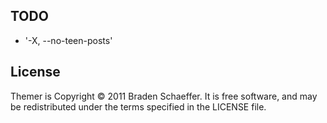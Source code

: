 ## TODO

* '-X, --no-teen-posts'

## License

Themer is Copyright © 2011 Braden Schaeffer. It is free software, and may be redistributed under the terms specified in the LICENSE file.